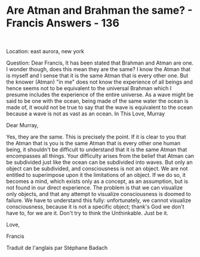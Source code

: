 # Are Atman and Brahman the same? - Francis Answers - 136

&nbsp;

Location: east aurora, new york&nbsp;

Question: Dear Francis, It has been stated that Brahman and Atman are one. I wonder though, does this mean they are the same? I know the Atman that is myself and I sense that it is the same Atman that is every other one. But the knower (Atman) &quot;in me&quot; does not know the experience of all beings and hence seems not to be equivalent to the universal Brahman which I presume includes the experience of the entire universe. As a wave might be said to be one with the ocean, being made of the same water the ocean is made of, it would not be true to say that the wave is equivalent to the ocean because a wave is not as vast as an ocean. In This Love, Murray

Dear Murray,

Yes, they are the same. This is precisely the point. If it is clear to you that the Atman that is you is the same Atman that is every other one human being, it shouldn't be difficult to understand that it is the same Atman that encompasses all things. Your difficulty arises from the belief that Atman can be subdivided just like the ocean can be subdivided into waves. But only an object can be subdivided, and consciousness is not an object. We are not entitled to superimpose upon it the limitations of an object. If we do so, it becomes a mind, which exists only as a concept, as an assumption, but is not found in our direct experience. The problem is that we can visualize only objects, and that any attempt to visualize consciousness is doomed to failure. We have to understand this fully: unfortunately, we cannot visualize consciousness, because it is not a specific object; thank's God we don't have to, for we are it. Don't try to think the Unthinkable. Just be it.&nbsp;

Love,

Francis




  








Traduit de l'anglais par St&eacute;phane Badach


&nbsp;







